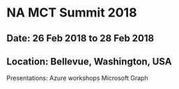# NA MCT Summit 2018
## Date: 26 Feb 2018 to 28 Feb 2018
## Location: Bellevue, Washington, USA


Presentations:
 Azure workshops
 Microsoft Graph
